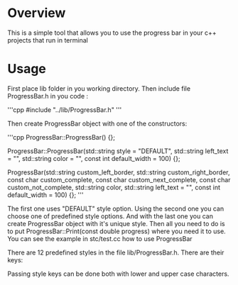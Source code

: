 # Overview

This is a simple tool that allows you to use the progress bar in your c++ projects that run in terminal

# Usage

First place lib folder in you working directory. Then include file ProgressBar.h in you code :

'''cpp
#include "../lib/ProgressBar.h"
'''

Then create ProgressBar object with one of the constructors:

'''cpp
ProgressBar::ProgressBar() {};

ProgressBar::ProgressBar(std::string style = "DEFAULT", std::string left_text = "", 
	std::string color = "", const int default_width = 100) {};

ProgressBar(std::string custom_left_border, std::string custom_right_border,
	const char custom_complete, const char custom_next_complete, const char custom_not_complete,
	std::string color, std::string left_text = "", const int default_width = 100) {};
'''

The first one uses "DEFAULT" style option. Using the second one you can choose one of predefined style options. And with the last one you can create ProgressBar object with it's unique style. Then all you need to do is to put ProgressBar::Print(const double progress) where you need it to use. You can see the example in stc/test.cc how to use ProgressBar

There are 12 predefined styles in the file lib/ProgressBar.h. There are their keys:

Passing style keys can be done both with lower and upper case characters.
